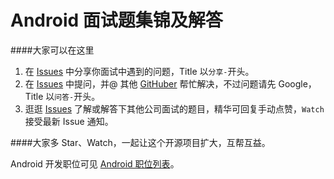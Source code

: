 # Android 面试题集锦及解答

####大家可以在这里  
1. 在 [Issues](https://github.com/android-cn/interview-questions/issues) 中分享你面试中遇到的问题，Title 以`分享-`开头。  
2. 在 [Issues](https://github.com/android-cn/interview-questions/issues) 中提问，并@ 其他 [GitHuber](https://github.com/android-cn/interview-questions/issues/4 "部分国内 Android GitHuber") 帮忙解决，不过问题请先 Google，Title 以`问答-`开头。  
3. 逛逛 [Issues](https://github.com/android-cn/interview-questions/issues) 了解或解答下其他公司面试的题目，精华可回复手动点赞，`Watch`接受最新 Issue 通知。  

####大家多 Star、Watch，一起让这个开源项目扩大，互帮互益。  

Android 开发职位可见 [Android 职位列表](http://www.codekk.com/jobs)。  
